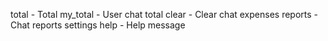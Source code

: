 total - Total
my_total - User chat total
clear - Clear chat expenses
reports - Chat reports settings
help - Help message